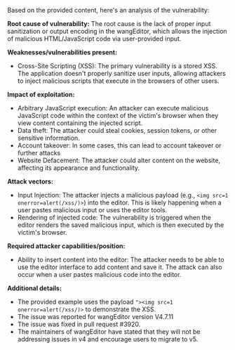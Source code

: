 Based on the provided content, here's an analysis of the vulnerability:

**Root cause of vulnerability:**
The root cause is the lack of proper input sanitization or output encoding in the wangEditor, which allows the injection of malicious HTML/JavaScript code via user-provided input.

**Weaknesses/vulnerabilities present:**
- Cross-Site Scripting (XSS): The primary vulnerability is a stored XSS. The application doesn't properly sanitize user inputs, allowing attackers to inject malicious scripts that execute in the browsers of other users.

**Impact of exploitation:**
- Arbitrary JavaScript execution: An attacker can execute malicious JavaScript code within the context of the victim's browser when they view content containing the injected script.
- Data theft: The attacker could steal cookies, session tokens, or other sensitive information.
- Account takeover: In some cases, this can lead to account takeover or further attacks
- Website Defacement: The attacker could alter content on the website, affecting its appearance and functionality.

**Attack vectors:**
- Input Injection: The attacker injects a malicious payload (e.g., `<img src=1 onerror=alert(/xss/)>`) into the editor. This is likely happening when a user pastes malicious input or uses the editor tools.
- Rendering of injected code:  The vulnerability is triggered when the editor renders the saved malicious input, which is then executed by the victim's browser.

**Required attacker capabilities/position:**
- Ability to insert content into the editor: The attacker needs to be able to use the editor interface to add content and save it. The attack can also occur when a user pastes malicious code into the editor.

**Additional details:**
- The provided example uses the payload `"><img src=1 onerror=alert(/xss/)>` to demonstrate the XSS.
- The issue was reported for wangEditor version V4.7.11
- The issue was fixed in pull request #3920.
- The maintainers of wangEditor have stated that they will not be addressing issues in v4 and encourage users to migrate to v5.